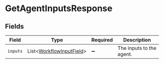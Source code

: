 # GetAgentInputsResponse


## Fields

| Field                                                                      | Type                                                                       | Required                                                                   | Description                                                                |
| -------------------------------------------------------------------------- | -------------------------------------------------------------------------- | -------------------------------------------------------------------------- | -------------------------------------------------------------------------- |
| `inputs`                                                                   | List\<[WorkflowInputField](../../models/components/WorkflowInputField.md)> | :heavy_minus_sign:                                                         | The inputs to the agent.                                                   |
